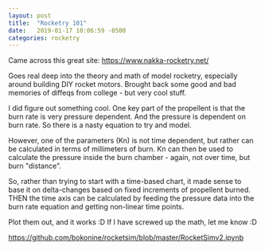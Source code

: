 ```yaml
---
layout: post
title:  "Rocketry 101"
date:   2019-01-17 10:06:59 -0500
categories: rocketry
---
```

Came across this great site:  <https://www.nakka-rocketry.net/>

Goes real deep into the theory and math of model rocketry, especially around building DIY rocket motors.   Brought back some good and bad memories of diffeqs from college - but very cool stuff.  

I did figure out something cool.  One key part of the propellent is that the burn rate is very pressure dependent.  And the pressure is dependent on burn rate.  So there is a nasty equation to try and model.

However, one of the parameters (Kn) is not time dependent, but rather can be calculated in terms of millimeters of burn.  Kn can then be used to calculate the pressure inside the burn chamber - again, not over time, but burn "distance".

So, rather than trying to start with a time-based chart, it made sense to base it on delta-changes based on fixed increments of propellent burned.  THEN the time axis can be calculated by feeding the pressure data into the burn rate equation and getting non-linear time points.

Plot them out, and it works :D  If I have screwed up the math, let me know :D

<https://github.com/bokonine/rocketsim/blob/master/RocketSimv2.ipynb>
